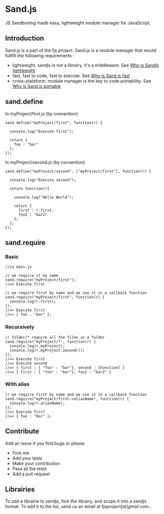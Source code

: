 # Sand.js


JS Sandboxing made easy, lightweight module manager for JavaScript.

## Introduction

Sand.js is a part of the fjs project.
Sand.js is a module manager that would fullfill the following requirements :

*   lightweight, sandjs is not a librairy, it's a middleware. See [Why is Sandjs lightweight](/lightweight)
*   fast, fast to code, fast to execute. See [Why is Sand.js fast](/fast)
*   cross-plateform, module manager is the key to code portability. See [Why is Sand.js portable](/portable)

## sand.define
In myProject/first.js (by convention)

    sand.define("myProject/first", function(r) {
      
      console.log("Execute first");
      
      return {
        foo : "bar"
      };
    });
    
In myProject/second.js (by convention)

    sand.define("myProject/second", ["myProject/first"], function(r) {
      
      console.log("Execute second");
      
      return function(){
      
        console.log("Hello World");
        
        return {
          first : r.first,
          foo2 : "bar2"
        };
      };
    });

## sand.require
### Basic
    
    //in main.js
    
    // we require it by name
    sand.require("myProject/first");
    //=> Execute first
    
    // we require first by name and we use it in a callback function
    sand.require("myProject/first", function(r) {
      console.log(r.first);
    });
    //=> Execute first
    //=> { foo : "bar" };

### Recursively

    // folder/* require all the files in a folder
    sand.require("myProject/*", function(r) {
      console.log(r.myProject);
      console.log(r.myProject.second());
    });
    //=> Execute first
    //=> Execute second
    //=> { first : { "foo" : "bar"}, second : [Function] }
    //=> { first : { "foo" : "bar"}, foo2 : "bar2" }
    

### With alias

    // we require first by name and we use it in a callback function
    sand.require("myProject/first->aliasName", function(r) {
      console.log(r.aliasName);
    });
    //=> Execute first
    //=> { foo : "bar" };

## Contribute

Add an issue if you find bugs or please

*   Fork me
*   Add your tests
*   Make your contribution
*   Pass all the tests 
*   Add a pull request

## Librairies

To add a librairie to sandjs, fork the librairy, and scope it into a sandjs format.
To add it to the list, send us an email at fjsproject[at]gmail.com..



